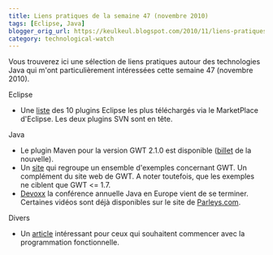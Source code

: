 ```yaml
---
title: Liens pratiques de la semaine 47 (novembre 2010)
tags: [Eclipse, Java]
blogger_orig_url: https://keulkeul.blogspot.com/2010/11/liens-pratiques-de-la-semaine_23.html
category: technological-watch
---
```


Vous trouverez ici une sélection de liens pratiques autour des technologies Java qui m'ont particulièrement intéressées cette semaine 47 (novembre 2010).

Eclipse  

* Une [liste](http://ianskerrett.wordpress.com/2010/11/19/top-10-most-popular-eclipse-plugins/) des 10 plugins Eclipse les plus téléchargés via le MarketPlace d'Eclipse. Les deux plugins SVN sont en tête.  

Java

* Le plugin Maven pour la version GWT 2.1.0 est disponible ([billet](http://olamy.blogspot.com/2010/11/release-maven-gwt-plugin-210-gwt-210.html) de la nouvelle).
* Un [site](http://examples.roughian.com) qui regroupe un ensemble d'exemples concernant GWT. Un complément du site web de GWT. A noter toutefois, que les exemples ne ciblent que GWT <= 1.7.
* [Devoxx](http://www.devoxx.com) la conférence annuelle Java en Europe vient de se terminer. Certaines vidéos sont déjà disponibles sur le site de [Parleys.com](http://parleys.com).  

Divers

* Un [article](http://developpef.blogspot.com/2010/11/debuter-avec-la-programmation.html) intéressant pour ceux qui souhaitent commencer avec la programmation fonctionnelle.